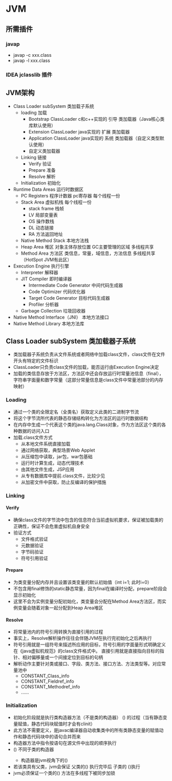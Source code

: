 # JVM

## 所需插件

### javap

- javap -c xxx.class
- javap -l xxx.class

### IDEA jclasslib 插件

## JVM架构

- Class Loader subSystem 类加载子系统
    - loading 加载
        - Bootstrap ClassLoader c和c++实现的 引导 类加载器（Java核心类库默认使用）
        - Extension ClassLoader java实现的 扩展 类加载器
        - Application ClassLoader java实现的 系统 类加载器（自定义类型默认使用）
        - 自定义类加载器
    - Linking 链接
        - Verify 验证
        - Prepare 准备
        - Resolve 解析
    - Initialization 初始化
- Runtime Data Areas 运行时数据区
    - PC Registers 程序计数器 pc寄存器 每个线程一份
    - Stack Area 虚拟机栈 每个线程一份
        - stack frame 栈帧
        - LV 局部变量表
        - OS 操作数栈
        - DL 动态链接
        - RA 方法返回地址
    - Native Method Stack 本地方法栈
    - Heap Area 堆区 对象主体存放位置 GC主要管理的区域 多线程共享
    - Method Area 方法区 类信息，常量，域信息，方法信息 多线程共享（HotSpot JVM有此区）
- Execution Engine 执行引擎
    - Interpreter 解释器
    - JIT Compiler 即时编译器
        - Intermediate Code Generator 中间代码生成器
        - Code Optimizer 代码优化器
        - Target Code Generator 目标代码生成器
        - Profiler 分析器
    - Garbage Collection 垃圾回收器
- Native Method Interface（JNI） 本地方法接口
- Native Method Library 本地方法库

## Class Loader subSystem 类加载器子系统

- 类加载器子系统负责从文件系统或者网络中加载class文件，class文件在文件开头有特定的文件标识
- ClassLoader只负责class文件的加载，能否运行由Execution Engine决定
- 加载的类信息存放于方法区，方法区中还会存放运行时常量池信息（final），字符串字面量和数字常量（这部分常量信息是class文件中常量池部分的内存映射）

### Loading

- 通过一个类的全限定名（全类名）获取定义此类的二进制字节流
- 将这个字节流所代表的静态存储结构转化为方法区的运行时数据结构
- 在内存中生成一个代表这个类的java.lang.Class对象，作为方法区这个类的各种数据的访问入口
- 加载.class文件方式
    - 从本地文件系统直接加载
    - 通过网络获取，典型场景Web Applet
    - 从压缩包中读取，jar包，war包基础
    - 运行时计算生成，动态代理技术
    - 由其他文件生成，JSP应用
    - 从专有数据库中提前.class文件，比较少见
    - 从加密文件中获取，防止反编译的保护措施

### Linking

#### Verify

- 确保class文件的字节流中包含的信息符合当前虚拟机要求，保证被加载类的正确性，保证不会危害虚拟机自身安全
- 验证方式
    - 文件格式验证
    - 元数据验证
    - 字节码验证
    - 符号引用验证

#### Prepare

- 为类变量分配内存并且设置该类变量的默认初始值（int i=1; 此时i=0）
- 不包含用final修饰的static静态常量，因为final在编译时分配，prepare阶段会显示初始化
- 这里不会为实例变量分配初始化，类变量会分配在Method Area方法区，而实例变量会随着对象一起分配到Heap Area堆区

#### Resolve

- 将常量池内的符号引用转换为直接引用的过程
- 事实上，Resolve解析操作往往会伴随JVM在执行完初始化之后再执行
- 符号引用就是一组符号来描述所应用的目标，符号引用的字面量形式明确定义在《java虚拟机规范》的class文件格式中。 直接引用就是直接指向目标的指针、相对偏移量或一个间接定位到目标的句柄
- 解析动作主要针对类或接口、字段、类方法、接口方法、方法类型等。对应常量池中
    - CONSTANT_Class_info
    - CONSTANT_Fieldref_info
    - CONSTANT_Methodref_info
    - ......
### Initialization
- 初始化阶段就是执行类构造器方法（不是类的构造器） <clinit>() 的过程（当有静态变量赋值，静态代码块赋值时才会有clinit）
- 此方法不需要定义，是javac编译器自动收集类中的所有类静态变量的赋值动作和静态代码块中的语句合并而来
- 构造器方法中指令按语句在源文件中出现的顺序执行
- <clinit>() 不同于类的构造器
    - 构造器是jvm视角下的<init>()
- 若该类具有父类，jvm会保证 父类的<clinit>() 执行完毕后 子类的 <clinit>()执行
- jvm必须保证一个类的<clinit>() 方法在多线程下被同步加锁

